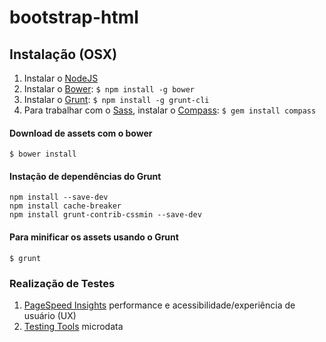 bootstrap-html
==============
Instalação (OSX)
--------------
1. Instalar o [NodeJS](http://nodejs.org/)
2. Instalar o [Bower](http://bower.io/): `$ npm install -g bower`
3. Instalar o [Grunt](http://gruntjs.com/): `$ npm install -g grunt-cli`
4. Para trabalhar com o [Sass](http://sass-lang.com/), instalar o [Compass](http://compass-style.org/): `$ gem install compass`

#### Download de assets com o bower
`$ bower install`

#### Instação de dependências do Grunt
````
npm install --save-dev
npm install cache-breaker
npm install grunt-contrib-cssmin --save-dev
````

#### Para minificar os assets usando o Grunt
`$ grunt`

### Realização de Testes

1. [PageSpeed Insights](http://developers.google.com/speed/pagespeed/insights/?hl=pt-BR) performance e acessibilidade/experiência de usuário (UX)
2. [Testing Tools](https://developers.google.com/structured-data/testing-tool/) microdata
